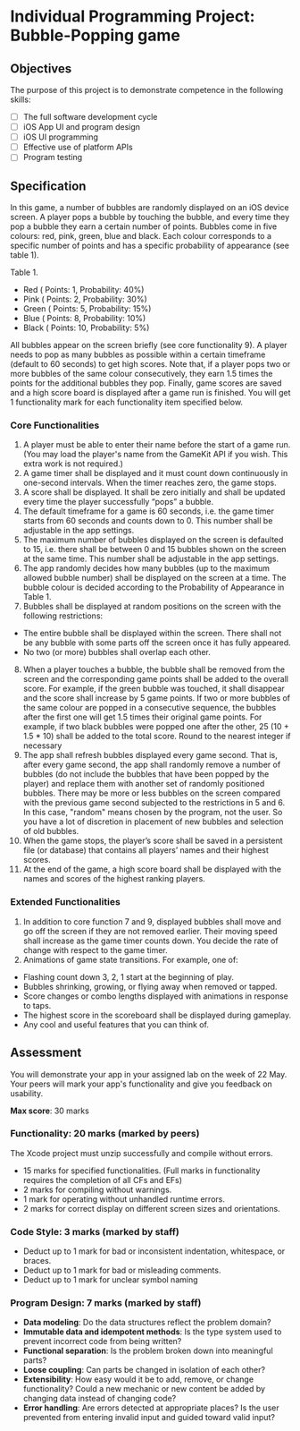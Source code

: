 #  Individual Programming Project: Bubble-Popping game

## Objectives

The purpose of this project is to demonstrate competence in the following skills:

- [ ] The full software development cycle
- [ ] iOS App UI and program design
- [ ] iOS UI programming
- [ ] Effective use of platform APIs
- [ ] Program testing

## Specification

In this game, a number of bubbles are randomly displayed on an iOS device screen. A player pops a bubble by touching the bubble, and every time they pop a bubble they earn a certain number of points. Bubbles come in five colours: red, pink, green, blue and black. Each colour corresponds to a specific number of points and has a specific probability of appearance (see table 1). 

Table 1.
- Red ( Points: 1, Probability: 40%)
- Pink  ( Points: 2, Probability: 30%)
- Green ( Points: 5, Probability: 15%)
- Blue  ( Points: 8, Probability: 10%)
- Black  ( Points: 10, Probability: 5%)

All bubbles appear on the screen briefly (see core functionality 9). A player needs to pop as many bubbles as possible within a certain timeframe (default to 60 seconds) to get high scores. Note that, if a player pops two or more bubbles of the same colour consecutively, they earn 1.5 times the points for the additional bubbles they pop. Finally, game scores are saved and a high score board is displayed after a game run is finished.  You will get 1 functionality mark for each functionality item specified below.

### Core Functionalities

1. A player must be able to enter their name before the start of a game run. (You may load the player's name from the GameKit API if you wish. This extra work is not required.)
2. A game timer shall be displayed and it must count down continuously in one-second intervals. When the timer reaches zero, the game stops.
3. A score shall be displayed. It shall be zero initially and shall be updated every time the player successfully “pops” a bubble.
4. The default timeframe for a game is 60 seconds, i.e. the game timer starts from 60 seconds and counts down to 0. This number shall be adjustable in the app settings.
5. The maximum number of bubbles displayed on the screen is defaulted to 15, i.e. there shall be between 0 and 15 bubbles shown on the screen at the same time. This number shall be adjustable in the app settings.
6. The app randomly decides how many bubbles (up to the maximum allowed bubble number) shall be displayed on the screen at a time. The bubble colour is decided according to the Probability of Appearance in Table 1.
7. Bubbles shall be displayed at random positions on the screen with the following restrictions:
 -  The entire bubble shall be displayed within the screen. There shall not be any bubble with some parts off the screen once it has fully appeared.
 -  No two (or more) bubbles shall overlap each other.
8. When a player touches a bubble, the bubble shall be removed from the screen and the corresponding game points shall be added to the overall score. For example, if the green bubble  was touched, it shall disappear and the score shall increase by 5 game points. If two or more bubbles of the same colour are popped in a consecutive sequence, the bubbles after the first one will get 1.5 times their original game points. For example, if two black bubbles were popped one after the other, 25 (10 + 1.5 * 10) shall be added to the total score. Round to the nearest integer if necessary
9. The app shall refresh bubbles displayed every game second. That is, after every game second, the app shall randomly remove a number of bubbles (do not include the bubbles that have been popped by the player) and replace them with another set of randomly positioned bubbles. There may be more or less bubbles on the screen compared with the previous game second subjected to the restrictions in 5 and 6. In this case, "random" means chosen by the program, not the user. So you have a lot of discretion in placement of new bubbles and selection of old bubbles.
10. When the game stops, the player’s score shall be saved in a persistent file (or database) that contains all players’ names and their highest scores.
11. At the end of the game, a high score board shall be displayed with the names and scores of the highest ranking players.

### Extended Functionalities

1. In addition to core function 7 and 9, displayed bubbles shall move and go off the screen if they are not removed earlier. Their moving speed shall increase as the game timer counts down. You decide the rate of change with respect to the game timer.
2. Animations of game state transitions. For example, one of:
- Flashing count down 3, 2, 1 start at the beginning of play.
- Bubbles shrinking, growing, or flying away when removed or tapped.
- Score changes or combo lengths displayed with animations in response to taps.
- The highest score in the scoreboard shall be displayed during gameplay.
- Any cool and useful features that you can think of.

## Assessment

You will demonstrate your app in your assigned lab on the week of 22 May. Your peers
will mark your app's functionality and give you feedback on usability.

**Max score**: 30 marks

### Functionality: 20 marks (marked by peers)

The Xcode project must unzip successfully and compile without errors.
- 15 marks for specified functionalities. (Full marks in functionality requires the completion of all CFs and EFs)
- 2 marks for compiling without warnings.
- 1 mark for operating without unhandled runtime errors.
- 2 marks for correct display on different screen sizes and orientations.

### Code Style: 3 marks (marked by staff)

- Deduct up to 1 mark for bad or inconsistent indentation, whitespace, or braces.
- Deduct up to 1 mark for bad or misleading comments.
- Deduct up to 1 mark for unclear symbol naming

### Program Design: 7 marks (marked by staff)
- **Data modeling**: Do the data structures reflect the problem domain?
- **Immutable data and idempotent methods**: Is the type system used to prevent incorrect code from being written?
- **Functional separation**: Is the problem broken down into meaningful parts?
- **Loose coupling**: Can parts be changed in isolation of each other?
- **Extensibility**: How easy would it be to add, remove, or change functionality? Could a new mechanic or new content be added by changing data instead of changing code?
- **Error handling**: Are errors detected at appropriate places? Is the user prevented from
entering invalid input and guided toward valid input?

